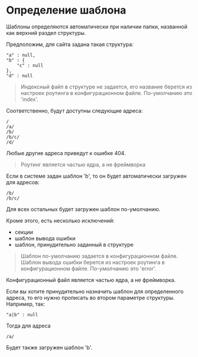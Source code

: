 # Определение шаблона

Шаблоны определяются автоматически при наличии папки, названной как верхний раздел структуры.

Предположим, для сайта задана такая структура:

	"a" : null,
	"b" : {
		"c" : null
	},
	"d" : null

> Индексный файл в структуре не задается, его название берется из настроек роутинга в конфигурационном файле. По-умолчанию это 'index'.

Соответственно, будут доступны следующие адреса:

	/
	/a/
	/b/
	/b/c/
	/d/

Любые другие адреса приведут к ошибке 404.

> Роутинг является частью ядра, а не фреймворка

Если в системе задан шаблон 'b', то он будет автоматически загружен для адресов:

	/b/
	/b/c/

Для всех остальных будет загружен шаблон по-умолчанию.

Кроме этого, есть несколько исключений:

* секции
* шаблон вывода ошибки
* шаблон, принудительно заданный в структуре

> Шаблон по-умолчанию задается в конфигурационном файле. Шаблон вывода ошибки берется из настроек роутинга в конфигурационном файле. По-умолчанию это 'error'.

Конфигурационный файл является частью ядра, а не фреймворка.

Если вы хотите принудительно назначить шаблон для определенного адреса, то его нужно прописать во втором параметре структуры. Например, так:

	"a|b" : null

Тогда для адреса

	/a/

Будет также загружен шаблон 'b'.
